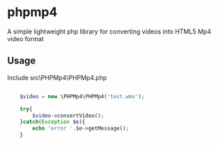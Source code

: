 # phpmp4
A simple lightweight php library for converting videos into HTML5 Mp4 video format

## Usage
Include src\PHPMp4\PHPMp4.php

```php

	$video = new \PHPMp4\PHPMp4('test.wmv');

	try{
		$video->convertVideo();
	}catch(Exception $e){
		echo 'error '.$e->getMessage();
	}

```